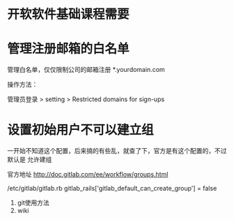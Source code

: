 # 开软软件基础课程需要

# 管理注册邮箱的白名单

管理白名单，仅仅限制公司的邮箱注册 *.yourdomain.com

操作方法：

管理员登录 > setting > Restricted domains for sign-ups 

# 设置初始用户不可以建立组

一开始不知道这个配置，后来搞的有些乱，就查了下，官方是有这个配置的，不过默认是 允许建组

官方地址 http://doc.gitlab.com/ee/workflow/groups.html

/etc/gitlab/gitlab.rb
gitlab_rails['gitlab_default_can_create_group'] = false

1. git使用方法
2. wiki